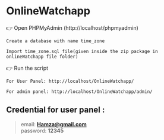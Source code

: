 # OnlineWatchapp
👉 Open PHPMyAdmin (http://localhost/phpmyadmin)

    Create a database with name time_zone

    Import time_zone.sql file(given inside the zip package in onlineWatchapp file folder)
   
   

👉 Run the script 

    For User Panel: http://localhost/OnlineWatchapp/
    
    For admin panel: http://localhost/OnlineWatchapp/admin/
    
 ## Credential for user panel :

> email: **Hamza@gmail.com**       
> password: **12345**

